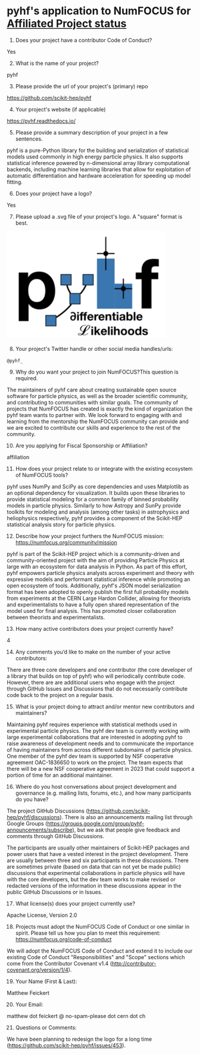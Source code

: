 # pyhf's application to NumFOCUS for [Affiliated Project status](https://numfocus.org/sponsored-projects/affiliated-projects)

1. Does your project have a contributor Code of Conduct?

Yes

2. What is the name of your project?

pyhf

3. Please provide the url of your project's (primary) repo

https://github.com/scikit-hep/pyhf

4. Your project's website (if applicable)

https://pyhf.readthedocs.io/

5. Please provide a summary description of your project in a few sentences.

pyhf is a pure-Python library for the building and serialization of statistical models used commonly in high energy particle physics.
It also supports statistical inference powered by n-dimensional array library computational backends, including machine learning libraries that allow for exploitation of automatic differentiation and hardware acceleration for speeding up model fitting.

6. Does your project have a logo?

Yes

7. Please upload a .svg file of your project's logo. A "square" format is best.

![logo](pyhf-logo.svg)

8. Your project's Twitter handle or other social media handles/urls:

`@pyhf_`

9. Why do you want your project to join NumFOCUS?This question is required.

The maintainers of pyhf care about creating sustainable open source software for particle physics, as well as the broader scientific community, and contributing to communities with similar goals.
The community of projects that NumFOCUS has created is exactly the kind of organization the pyhf team wants to partner with.
We look forward to engaging with and learning from the mentorship the NumFOCUS community can provide and we are excited to contribute our skills and experience to the rest of the community.

10. Are you applying for Fiscal Sponsorship or Affiliation?

affiliation

11. How does your project relate to or integrate with the existing ecosystem of NumFOCUS tools?

pyhf uses NumPy and SciPy as core dependencies and uses Matplotlib as an optional dependency for visualization.
It builds upon these libraries to provide statistical modeling for a common family of binned probability models in particle physics.
Similarly to how Astropy and SunPy provide toolkits for modeling and analysis (among other tasks) in astrophysics and heliophysics respectively, pyhf provides a component of the Scikit-HEP statistical analysis story for particle physics.

12. Describe how your project furthers the NumFOCUS mission:
https://numfocus.org/community/mission

pyhf is part of the Scikit-HEP project which is a community-driven and community-oriented project with the aim of providing Particle Physics at large with an ecosystem for data analysis in Python.
As part of this effort, pyhf empowers particle physics analysts across experiment and theory with expressive models and performant statistical inference while promoting an open ecosystem of tools.
Additionally, pyhf's JSON model serialization format has been adopted to openly publish the first full probability models from experiments at the CERN Large Hardon Collider, allowing for theorists and experimentalists to have a fully open shared representation of the model used for final analysis.
This has promoted closer collaboration between theorists and experimentalists.

13. How many active contributors does your project currently have?

4

14. Any comments you’d like to make on the number of your active contributors:

There are three core developers and one contributor (the core developer of a library that builds on top of pyhf) who will periodically contribute code.
However, there are are additional users who engage with the project through GitHub Issues and Discussions that do not necessarily contribute code back to the project on a regular basis.

15. What is your project doing to attract and/or mentor new contributors and maintainers?

Maintaining pyhf requires experience with statistical methods used in experimental particle physics.
The pyhf dev team is currently working with large experimental collaborations that are interested in adopting pyhf to raise awareness of development needs and to communicate the importance of having maintainers from across different subdomains of particle physics.
One member of the pyhf dev team is supported by NSF cooperative agreement OAC-1836650 to work on the project.
The team expects that there will be a new NSF cooperative agreement in 2023 that could support a portion of time for an additional maintainer.

16. Where do you host conversations about project development and governance (e.g. mailing lists, forums, etc.), and how many participants do you have?

The project GitHub Discussions (https://github.com/scikit-hep/pyhf/discussions).
There is also an announcements mailing list through Google Groups (https://groups.google.com/group/pyhf-announcements/subscribe), but we ask that people give feedback and comments through GitHub Discussions.

The participants are usually other maintainers of Scikit-HEP packages and power users that have a vested interest in the project development.
There are usually between three and six participants in these discussions.
There are sometimes private (based on data that can not yet be made public) discussions that experimental collaborations in particle physics will have with the core developers, but the dev team works to make revised or redacted versions of the information in these discussions appear in the public GitHub Discussions or in Issues.

17. What license(s) does your project currently use?

Apache License, Version 2.0

18. Projects must adopt the NumFOCUS Code of Conduct or one similar in spirit. Please tell us how you plan to meet this requirement:
https://numfocus.org/code-of-conduct

We will adopt the NumFOCUS Code of Conduct and extend it to include our existing Code of Conduct "Responsibilities" and "Scope" sections which come from the Contributor Covenant v1.4 (http://contributor-covenant.org/version/1/4).

19. Your Name (First & Last):

Matthew Feickert

20. Your Email:

matthew dot feickert @ no-spam-please dot cern dot ch

21. Questions or Comments:

We have been planning to redesign the logo for a long time (https://github.com/scikit-hep/pyhf/issues/453).
